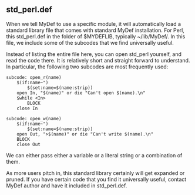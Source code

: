 std_perl.def
------------

When we tell MyDef to use a specific module, it will automatically load a standard library file that comes with standard MyDef installation. For Perl, this std_perl.def in the folder of $MYDEFLIB, typically ~/lib/MyDef/. In this file, we include some of the subcodes that we find universally useful. 

Instead of listing the entire file here, you can open std_perl yourself, and read the code there. It is relatively short and straight forward to understand. In particular, the following two subcodes are most frequently used:

```
subcode: open_r(name)
    $(if:name~")
        $(set:name=$(name:strip))
    open In, "$(name)" or die "Can't open $(name).\n"
    $while <In>
        BLOCK
    close In

subcode: open_w(name)
    $(if:name~")
        $(set:name=$(name:strip))
    open Out, ">$(name)" or die "Can't write $(name).\n"
    BLOCK
    close Out
```

We can either pass either a variable or a literal string or a combination of them. 

As more users pitch in, this standard library certainly will get expanded or pruned. If you have certain code that you find it universally useful, contact MyDef author and have it included in std_perl.def.
